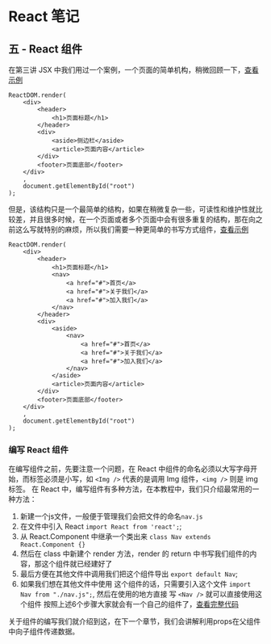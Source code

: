 # React 笔记

## 五 - React 组件
在第三讲 JSX 中我们用过一个案例，一个页面的简单机构，稍微回顾一下，[查看示例](demo_1.html)

```
ReactDOM.render(
	<div>
		<header>
			<h1>页面标题</h1>
		</header>
		<div>
			<aside>侧边栏</aside>
			<article>页面内容</article>
		</div>
		<footer>页面底部</footer>
	</div>
	,
	document.getElementById("root")
);
```
但是，该结构只是一个最简单的结构，如果在稍微复杂一些，可读性和维护性就比较差，并且很多时候，在一个页面或者多个页面中会有很多重复的结构，那在向之前这么写就特别的麻烦，所以我们需要一种更简单的书写方式组件，[查看示例](demo_2.html)

```
ReactDOM.render(
	<div>
		<header>
			<h1>页面标题</h1>
			<nav>
				<a href="#">首页</a>
				<a href="#">关于我们</a>
				<a href="#">加入我们</a>
			</nav>
		</header>
		<div>
			<aside>
				<nav>
					<a href="#">首页</a>
					<a href="#">关于我们</a>
					<a href="#">加入我们</a>
				</nav>
			</aside>
			<article>页面内容</article>
		</div>
		<footer>页面底部</footer>
	</div>
	,
	document.getElementById("root")
);	
```

### 编写 React 组件
在编写组件之前，先要注意一个问题，在 React 中组件的命名必须以大写字母开始，而标签必须是小写，如 `<Img />` 代表的是调用 Img 组件，`<img />` 则是 img 标签。
在 React 中，编写组件有多种方法，在本教程中，我们只介绍最常用的一种方法：
1. 新建一个js文件，一般便于管理我们会把文件的命名`nav.js`
2. 在文件中引入 React `import React from 'react';`;
3. 从 React.Component 中继承一个类出来 `class Nav extends React.Component {}`
4. 然后在 class 中新建个 render 方法，render 的 return 中书写我们组件的内容，那这个组件就已经建好了
5. 最后方便在其他文件中调用我们把这个组件导出 `export default Nav`;
6. 如果我们想在其他文件中使用 这个组件的话，只需要引入这个文件 `import Nav from "./nav.js";`, 然后在使用的地方直接 写 `<Nav />` 就可以直接使用这个组件
按照上述6个步骤大家就会有一个自己的组件了，[查看完整代码](dome_3/)

关于组件的编写我们就介绍到这，在下一个章节，我们会讲解利用props在父组件中向子组件传递数据。 




